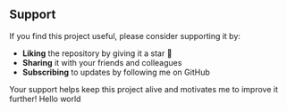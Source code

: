 ## Support

If you find this project useful, please consider supporting it by:

- **Liking** the repository by giving it a star 🌟
- **Sharing** it with your friends and colleagues
- **Subscribing** to updates by following me on GitHub

Your support helps keep this project alive and motivates me to improve it further!
Hello world 
